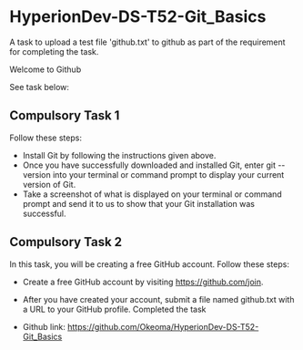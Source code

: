 # HyperionDev-DS-T52-Git_Basics
A task to upload a test file 'github.txt' to github as part of the requirement for completing the task.

Welcome to Github

See task below:
## Compulsory Task 1
Follow these steps:
- Install Git by following the instructions given above.
- Once you have successfully downloaded and installed Git, enter
git --version into your terminal or command prompt to display your
current version of Git.
- Take a screenshot of what is displayed on your terminal or command
prompt and send it to us to show that your Git installation was successful.
## Compulsory Task 2
In this task, you will be creating a free GitHub account.
Follow these steps:
- Create a free GitHub account by visiting https://github.com/join.
- After you have created your account, submit a file named github.txt with a
URL to your GitHub profile.
Completed the task

- Github link: https://github.com/Okeoma/HyperionDev-DS-T52-Git_Basics

